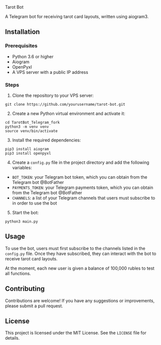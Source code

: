  Tarot Bot

A Telegram bot for receiving tarot card layouts, written using aiogram3.

## Installation

### Prerequisites

- Python 3.6 or higher
- Aiogram
- OpenPyxl
- A VPS server with a public IP address

### Steps

1. Clone the repository to your VPS server:
```
git clone https://github.com/yourusername/tarot-bot.git
```

2. Create a new Python virtual environment and activate it:
```
cd TarotBot_Telegram_fork
python3 -m venv venv
source venv/bin/activate
```

3. Install the required dependencies:
```
pip3 install aiogram
pip3 install openpyxl
```

4. Create a `config.py` file in the project directory and add the following variables:

- `BOT_TOKEN`: your Telegram bot token, which you can obtain from the Telegram bot @BotFather
- `PAYMENTS_TOKEN`: your Telegram payments token, which you can obtain from the Telegram bot @BotFather
- `CHANNELS`: a list of your Telegram channels that users must subscribe to in order to use the bot

5. Start the bot:
```
python3 main.py
```

## Usage

To use the bot, users must first subscribe to the channels listed in the `config.py` file. Once they have subscribed, they can interact with the bot to receive tarot card layouts.

At the moment, each new user is given a balance of 100,000 rubles to test all functions.

## Contributing

Contributions are welcome! If you have any suggestions or improvements, please submit a pull request.

## License

This project is licensed under the MIT License. See the `LICENSE` file for details.
